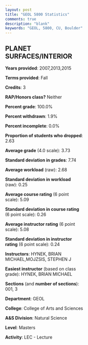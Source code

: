 ```yaml
---
layout: post
title: "GEOL 5800 Statistics"
comments: true
description: "blank"
keywords: "GEOL, 5800, CU, Boulder"
--- 
```

<head>
<script src="https://ajax.googleapis.com/ajax/libs/jquery/2.1.3/jquery.min.js"></script>
<script src="https://dl.dropboxusercontent.com/s/pc42nxpaw1ea4o9/highcharts.js?dl=0"></script>
<!-- <script src="../assets/js/highcharts.js"></script> -->
<style type="text/css">@font-face {
	font-family: "Bebas Neue";
	src: url(https://www.filehosting.org/file/details/544349/BebasNeue%20Regular.otf) format("opentype");
	}
	h1.Bebas { 
		font-family: "Bebas Neue", Verdana, Tahoma;
	}
</style>
</head>
<body>
	<div id="container" style="float: right; width: 45%; height: 88%; margin-left: 2.5%; margin-right: 2.5%;"></div>
	<script language="JavaScript">
		$(document).ready(function() {
		var chart = {type: 'column'};
		var title = {text: 'Grade Distribution'};
		var xAxis = {categories: ['A','B','C','D','F'],crosshair: true};
		var yAxis = {min: 0,title: {text: 'Percentage'}};
		var tooltip = {headerFormat: '<center><b><span style="font-size:20px">{point.key}</span></b></center>',
		               pointFormat: '<td style="padding:0"><b>{point.y:.1f}%</b></td>',
		               footerFormat: '</table>',shared: true,useHTML: true};
		var plotOptions = {column: {pointPadding: 0.0,borderWidth: 0}};  
		var credits = {enabled: false};var series= [{name: 'Percent',data: [75.68,21.62,2.7,0.0,0.0,]}];
		var json = {};
		json.chart = chart;
		json.title = title;
		json.tooltip = tooltip;
		json.xAxis = xAxis;
		json.yAxis = yAxis;  
		json.series = series;
		json.plotOptions = plotOptions;  
		json.credits = credits;
		$('#container').highcharts(json);
	});
	</script>
</body>
			   
## PLANET SURFACES/INTERIOR

**Years provided**: 2007,2013,2015

**Terms provided**: Fall

**Credits**: 3

**RAP/Honors class?** Neither

**Percent grade**: 100.0%

**Percent withdrawn**: 1.9%

**Percent incomplete**: 0.0%

**Proportion of students who dropped**: 2.63

**Average grade** (4.0 scale): 3.73

**Standard deviation in grades**: 7.74

**Average workload** (raw): 2.68

**Standard deviation in workload** (raw): 0.25

**Average course rating** (6 point scale): 5.09

**Standard deviation in course rating** (6 point scale): 0.26

**Average instructor rating** (6 point scale): 5.08

**Standard deviation in instructor rating** (6 point scale): 0.24

**Instructors**: HYNEK, BRIAN MICHAEL,MOJZSIS, STEPHEN J

**Easiest instructor** (based on class grade): HYNEK, BRIAN MICHAEL

**Sections** (and **number of sections**): 001, 3

**Department**: GEOL

**College**: College of Arts and Sciences

**A&S Division**: Natural Science

**Level**: Masters

**Activity**: LEC - Lecture